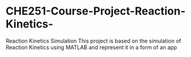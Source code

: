 # CHE251-Course-Project-Reaction-Kinetics-
Reaction Kinetics Simulation
This project is based on the simulation of Reaction Kinetics using MATLAB and represent it in a form of an app
